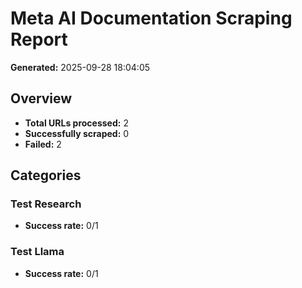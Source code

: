 # Meta AI Documentation Scraping Report

**Generated:** 2025-09-28 18:04:05

## Overview

- **Total URLs processed:** 2
- **Successfully scraped:** 0
- **Failed:** 2

## Categories

### Test Research
- **Success rate:** 0/1

### Test Llama
- **Success rate:** 0/1

